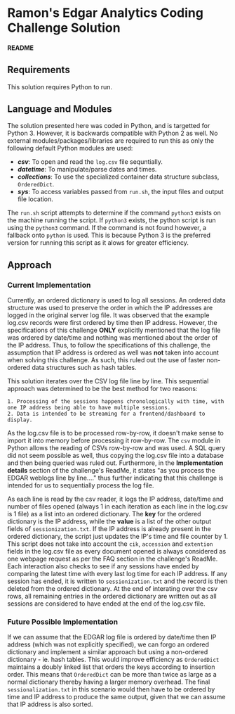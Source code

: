 # Ramon's Edgar Analytics Coding Challenge Solution
#### README

## Requirements
This solution requires Python to run.

## Language and Modules
The solution presented here was coded in Python, and is targetted for Python 3. However, it is backwards compatible with Python 2 as well. No external modules/packages/libraries are required to run this as only the following default Python modules are used:

 * **_csv_**: To open and read the `log.csv` file sequntially.
 * **_datetime_**: To manipulate/parse dates and times.
 * **_collections_**: To use the specialized container data structure subclass, `OrderedDict`.
 * **_sys_**: To access variables passed from `run.sh`, the input files and output file location.
 
The `run.sh` script attempts to determine if the command `python3` exists on the machine running the script. If `python3` exists, the python script is run using the `python3` command. If the command is not found however, a fallback onto `python` is used. This is because Python 3 is the preferred version for running this script as it alows for greater efficiency.
## Approach
### Current Implementation
Currently, an ordered dictionary is used to log all sessions. An ordered data structure was used to preserve the order in which the IP addresses are logged in the original server log file. It was observed that the example log.csv records were first ordered by time then IP address. However, the specifications of this challenge **ONLY** explicitly mentioned that the log file was ordered by date/time and nothing was mentioned about the order of the IP address. Thus, to follow the specifications of this challenge, the assumption that IP address is ordered as well was **not** taken into account when solving this challenge. As such, this ruled out the use of faster non-ordered data structures such as hash tables.

This solution iterates over the CSV log file line by line. This sequential approach was determined to be the best method for two reasons:

    1. Processing of the sessions happens chronologically with time, with one IP address being able to have multiple sessions.
    2. Data is intended to be streaming for a frontend/dashboard to display.
    
As the log.csv file is to be processed row-by-row, it doesn't make sense to import it into memory before processing it row-by-row. The `csv` module in Python allows the reading of CSVs row-by-row and was used. A SQL query did not seem possible as well, thus copying the log.csv file into a database and then being queried was ruled out. Furthermore, in the **Implementation details** section of the challenge's ReadMe, it states "as you process the EDGAR weblogs line by line...." thus further indicating that this challenge is intended for us to sequentially process the log file.

As each line is read by the csv reader, it logs the IP address, date/time and number of files opened (always 1 in each iteration as each line in the log.csv is 1 file) as a list into an ordered dictionary. The **key** for the ordered dictionary is the IP address, while the **value** is a list of the other output fields of `sessionization.txt`. If the IP address is already present in the ordered dictionary, the script just updates the IP's time and file counter by 1. This script does not take into account the `cik`, `accession` and `extention` fields in the log.csv file as every document opened is always considered as one webpage request as per the FAQ section in the challenge's ReadMe. Each interaction also checks to see if any sessions have ended by comparing the latest time with every last log time for each IP address. If any session has ended, it is written to `sessionization.txt` and the record is then deleted from the ordered dictionary. At the end of interating over the csv rows, all remaining entries in the ordered dictionary are written out as all sessions are considered to have ended at the end of the log.csv file.

### Future Possible Implementation
If we can assume that the EDGAR log file is ordered by date/time then IP address (which was not explicitly specified), we can forgo an ordered dictionary and implement a similar approach but using a non-ordered dictionary - ie. hash tables. This would improve efficiency as `OrderedDict` maintains a doubly linked list that orders the keys according to insertion order. This means that `OrderedDict` can be more than twice as large as a normal dictionary thereby having a larger memory overhead. The final `sessionalization.txt` in this scenario would then have to be ordered by time and IP address to produce the same output, given that we can assume that IP address is also sorted.

